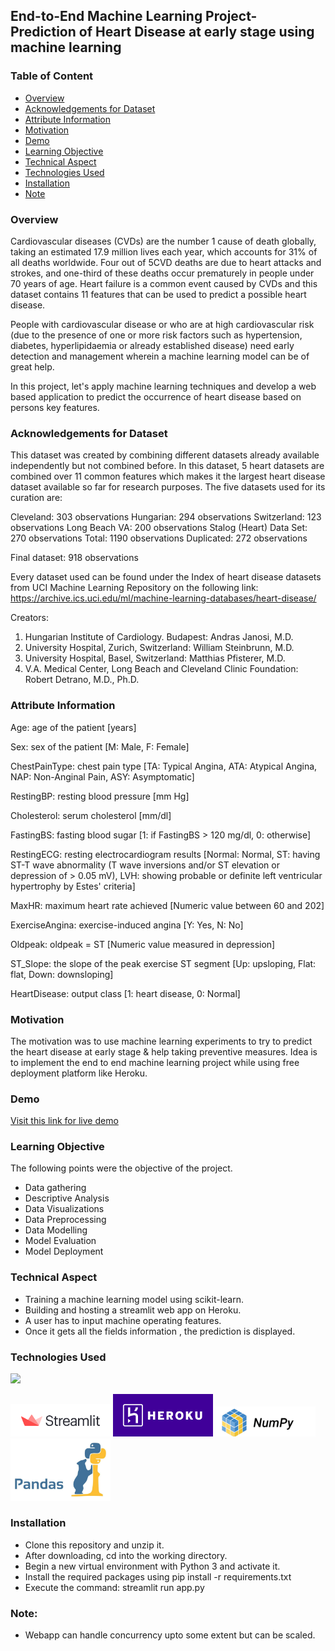 ## End-to-End Machine Learning Project- Prediction of Heart Disease at early stage using machine learning 


### Table of Content
  * [Overview](#overview)
  * [Acknowledgements for Dataset](#acknowledgements-for-Dataset)
  * [Attribute Information](#attribute-Information)
  * [Motivation](#motivation)
  * [Demo](#demo)
  * [Learning Objective](#Learning-Objective)
  * [Technical Aspect](#technical-aspect)
  * [Technologies Used](#technologies-used)
  * [Installation](#installation)
  * [Note](#note)



### Overview 
Cardiovascular diseases (CVDs) are the number 1 cause of death globally, taking an estimated 17.9 million lives each year, which accounts for 31% of all deaths worldwide. Four out of 5CVD deaths are due to heart attacks and strokes, and one-third of these deaths occur prematurely in people under 70 years of age. Heart failure is a common event caused by CVDs and this dataset contains 11 features that can be used to predict a possible heart disease.

People with cardiovascular disease or who are at high cardiovascular risk (due to the presence of one or more risk factors such as hypertension, diabetes, hyperlipidaemia or already established disease) need early detection and management wherein a machine learning model can be of great help.


In this project, let's apply machine learning techniques and develop a web based application to predict the occurrence of heart disease based on persons key features.


### Acknowledgements for Dataset
This dataset was created by combining different datasets already available independently but not combined before. In this dataset, 5 heart datasets are combined over 11 common features which makes it the largest heart disease dataset available so far for research purposes. The five datasets used for its curation are:

Cleveland: 303 observations
Hungarian: 294 observations
Switzerland: 123 observations
Long Beach VA: 200 observations
Stalog (Heart) Data Set: 270 observations
Total: 1190 observations
Duplicated: 272 observations

Final dataset: 918 observations

Every dataset used can be found under the Index of heart disease datasets from UCI Machine Learning Repository on the following link: https://archive.ics.uci.edu/ml/machine-learning-databases/heart-disease/

Creators:
1.	Hungarian Institute of Cardiology. Budapest: Andras Janosi, M.D.
2.	University Hospital, Zurich, Switzerland: William Steinbrunn, M.D.
3.	University Hospital, Basel, Switzerland: Matthias Pfisterer, M.D.
4.	V.A. Medical Center, Long Beach and Cleveland Clinic Foundation: Robert Detrano, M.D., Ph.D.


### Attribute Information

Age: age of the patient [years]

Sex: sex of the patient [M: Male, F: Female]

ChestPainType: chest pain type [TA: Typical Angina, ATA: Atypical Angina, NAP: Non-Anginal Pain, ASY: Asymptomatic]

RestingBP: resting blood pressure [mm Hg]

Cholesterol: serum cholesterol [mm/dl]

FastingBS: fasting blood sugar [1: if FastingBS > 120 mg/dl, 0: otherwise]

RestingECG: resting electrocardiogram results [Normal: Normal, ST: having ST-T wave abnormality (T wave inversions and/or ST elevation or depression of > 0.05 mV), LVH: showing probable or definite left ventricular hypertrophy by Estes' criteria]

MaxHR: maximum heart rate achieved [Numeric value between 60 and 202]

ExerciseAngina: exercise-induced angina [Y: Yes, N: No]

Oldpeak: oldpeak = ST [Numeric value measured in depression]

ST_Slope: the slope of the peak exercise ST segment [Up: upsloping, Flat: flat, Down: downsloping]

HeartDisease: output class [1: heart disease, 0: Normal]


### Motivation
The motivation was to use machine learning experiments to try to predict the heart disease at early stage & help taking preventive measures.
Idea is to implement the end to end machine learning project while using free deployment platform like Heroku.



### Demo
[Visit this link for live demo](https://heartdiseasepred7.herokuapp.com/)

### Learning Objective
The following points were the objective of the project.

- Data gathering 
- Descriptive Analysis 
- Data Visualizations 
- Data Preprocessing 
- Data Modelling 
- Model Evaluation 
- Model Deployment 

### Technical Aspect 

- Training a machine learning model using scikit-learn. 
- Building and hosting a streamlit web app on Heroku. 
- A user has to input machine operating features.
- Once it gets all the fields information , the prediction is displayed. 

### Technologies Used  
![](https://forthebadge.com/images/badges/made-with-python.svg) 

<img target="_blank" src="https://github.com/dipakml/Prediction-of-Concrete-Compressive-Strength/blob/master/Logo_Images/streamlit.png" width=160>
<img target="_blank" src="https://github.com/dipakml/Prediction-of-Concrete-Compressive-Strength/blob/master/Logo_Images/heroku.png" width=160>
<img target="_blank" src="https://github.com/dipakml/Prediction-of-Concrete-Compressive-Strength/blob/master/Logo_Images/numpy.png" width=160>
<img target="_blank" src="https://github.com/dipakml/Prediction-of-Concrete-Compressive-Strength/blob/master/Logo_Images/pandas.jpeg" width=160>



### Installation 
- Clone this repository and unzip it.
- After downloading, cd into the working directory.
- Begin a new virtual environment with Python 3 and activate it.
- Install the required packages using pip install -r requirements.txt
- Execute the command: streamlit run app.py


### Note:
- Webapp can handle concurrency upto some extent but can be scaled.

